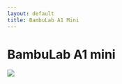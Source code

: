 ```yaml
---
layout: default
title: BambuLab A1 Mini
---
```


# BambuLab A1 mini

![](https://store.bambulab.com/cdn/shop/products/Group48089_1024x.png)